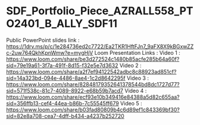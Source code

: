 # SDF_Portfolio_Piece_AZRALL558_PTO2401_B_ALLY_SDF11
Public PowerPoint slides link : https://1drv.ms/p/c/1e284736ed2c7722/Ea2TKR1HftFJn7_9aFX8X9kBGxwZZc-2uw764QkhKpnWmw?e=mygHjV
Loom Presentation Links : 
Video 1 : https://www.loom.com/share/be3d272524c1480b85acfe285b64a60f?sid=79e19a61-3f7a-491f-8d15-f32e5e7d3632
Video 2 : https://www.loom.com/share/a2f7ef94122542adbc8c88923ad851cf?sid=14a323bd-094e-4486-8ae4-1c2d8642295f
Video 3 : https://www.loom.com/share/82848179352641378544bd8dc1727d77?sid=571f538c-81c7-4089-8922-e68b59b7acd7
Video 4 : https://www.loom.com/share/ecf93e10b349416e84388a5d82c655aa?sid=356ffb13-cef4-44ea-b86b-7c55545ff679
Video 5 : https://www.loom.com/share/b03fad80809b4c6d89ef1c843369bf30?sid=82e8a708-cea7-4dff-b434-a4237b252720
